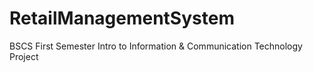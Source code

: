 # RetailManagementSystem
BSCS First Semester Intro to Information & Communication Technology Project
